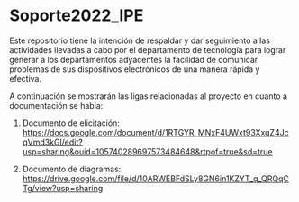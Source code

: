# Soporte2022_IPE
Este repositorio tiene la intención de respaldar y dar seguimiento a las actividades llevadas a cabo por el departamento de tecnología para lograr generar a los departamentos adyacentes la facilidad de comunicar problemas de sus dispositivos electrónicos de una manera rápida y efectiva. 

A continuación se mostrarán las ligas relacionadas al proyecto en cuanto a documentación se habla:

1. Documento de  elicitación: https://docs.google.com/document/d/1RTGYR_MNxF4UWxt93XxqZ4JcqVmd3kGl/edit?usp=sharing&ouid=105740289697573484648&rtpof=true&sd=true

2. Documento de diagramas: https://drive.google.com/file/d/10ARWEBFdSLy8GN6in1KZYT_q_QRQqCTg/view?usp=sharing
